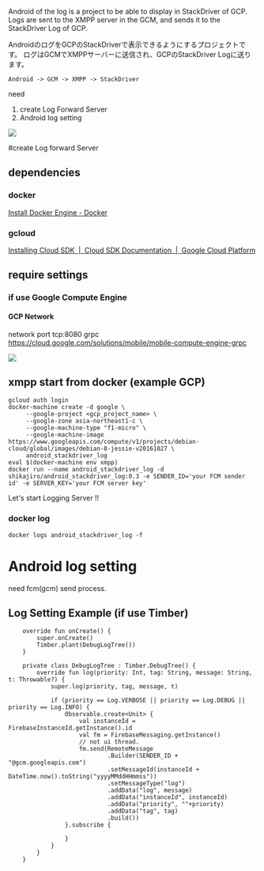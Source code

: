 Android of the log is a project to be able to display in StackDriver of GCP.
Logs are sent to the XMPP server in the GCM, and sends it to the StackDriver Log of GCP.

AndroidのログをGCPのStackDriverで表示できるようにするプロジェクトです。
ログはGCMでXMPPサーバーに送信され、GCPのStackDriver Logに送ります。

`Android -> GCM -> XMPP -> StackDriver`

need 
1. create Log Forward Server
2. Android log setting

![](doc/log_sample.png)

#create Log forward Server

## dependencies
### docker
[Install Docker Engine - Docker](https://docs.docker.com/engine/installation/)
### gcloud
[Installing Cloud SDK  |  Cloud SDK Documentation  |  Google Cloud Platform](https://cloud.google.com/sdk/downloads)

## require settings
### if use Google Compute Engine
#### GCP Network
network port tcp:8080 grpc
https://cloud.google.com/solutions/mobile/mobile-compute-engine-grpc

![](doc/fcm.png)

## xmpp start from docker (example GCP)
```
gcloud auth login
docker-machine create -d google \
     --google-project <gcp_project_name> \
     --google-zone asia-northeast1-c \
     --google-machine-type "f1-micro" \
     --google-machine-image https://www.googleapis.com/compute/v1/projects/debian-cloud/global/images/debian-8-jessie-v20161027 \
     android_stackdriver_log
eval $(docker-machine env xmpp)
docker run --name android_stackdriver_log -d shikajiro/android_stackdriver_log:0.3 -e SENDER_ID='your FCM sender id' -e SERVER_KEY='your FCM server key'

```

Let's start Logging Server !!

### docker log
```
docker logs android_stackdriver_log -f
```

# Android log setting
need fcm(gcm) send process.
## Log Setting Example (if use Timber)

```
    override fun onCreate() {
        super.onCreate()
        Timber.plant(DebugLogTree())
    }

    private class DebugLogTree : Timber.DebugTree() {
        override fun log(priority: Int, tag: String, message: String, t: Throwable?) {
            super.log(priority, tag, message, t)

            if (priority == Log.VERBOSE || priority == Log.DEBUG || priority == Log.INFO) {
                Observable.create<Unit> {
                    val instanceId = FirebaseInstanceId.getInstance().id
                    val fm = FirebaseMessaging.getInstance()
                    // not ui thread.
                    fm.send(RemoteMessage
                            .Builder(SENDER_ID + "@gcm.googleapis.com")
                            .setMessageId(instanceId + DateTime.now().toString("yyyyMMddHHmmss"))
                            .setMessageType("log")
                            .addData("log", message)
                            .addData("instanceId", instanceId)
                            .addData("priority", ""+priority)
                            .addData("tag", tag)
                            .build())
                }.subscribe {

                }
            }
        }
    }
```
